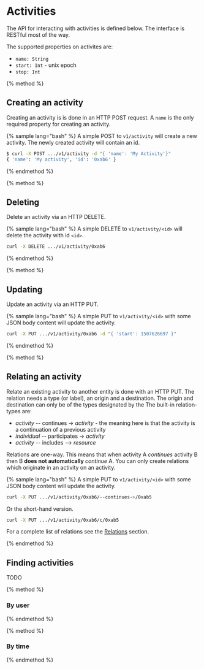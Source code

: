 # Activities

The API for interacting with activities is defined below. The interface is RESTful most of the way.

The supported properties on activites are:

 * `name: String`
 * `start: Int` - unix epoch
 * `stop: Int`

{% method %}
## Creating an activity

Creating an activity is is done in an HTTP POST request. A `name` is the only required property for creating an activity. 

{% sample lang="bash" %}
A simple POST to `v1/activity` will create a new activity. The newly created activity will contain an id.

```bash
$ curl -X POST .../v1/activity -d "{ 'name': 'My Activity'}"
{ 'name': 'My activity', 'id': '0xab6' }
```

{% endmethod %}

{% method %}

## Deleting

Delete an activity via an HTTP DELETE.

{% sample lang="bash" %}
A simple DELETE to `v1/activity/<id>` will delete the activity with id `<id>`.


```bash
curl -X DELETE .../v1/activity/0xab6
```

{% endmethod %}

{% method %}
## Updating

Update an activity via an HTTP PUT.

{% sample lang="bash" %}
A simple PUT to `v1/activity/<id>` with some JSON body content will update the activity.


```bash
curl -X PUT .../v1/activity/0xab6 -d "{ 'start': 1507626697 }"
```

{% endmethod %}

{% method %}
## Relating an activity

Relate an existing activity to another entity is done with an HTTP PUT. The relation needs a type (or label), an origin and a destination. The origin and destination can only be of the types designated by the  The built-in relation-types are:

 * *activity* -- continues -> *activity* - the meaning here is that the activity is a continuation of a previous activity
 * *individual* -- participates -> *activity*
 * *activity* -- includes --> *resource*
 
 
Relations are one-way. This means that when activity A *continues* activity B then B **does not automatically** *continue* A. You can only create relations which originate in an activity on an activity.

{% sample lang="bash" %}
A simple PUT to `v1/activity/<id>` with some JSON body content will update the activity.


```bash
curl -X PUT .../v1/activity/0xab6/--continues->/0xab5
```

Or the short-hand version.

```bash
curl -X PUT .../v1/activity/0xab6/c/0xab5
```

For a complete list of relations see the [Relations](content/relations.html) section.

{% endmethod %}


## Finding activities

TODO

{% method %}

### By user

{% endmethod %}

{% method %}

### By time

{% endmethod %}




















### 






















